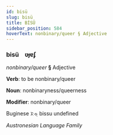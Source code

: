 ```yaml
---
id: bisü
slug: bisü
title: BİSÜ
sidebar_position: 584
hoverText: nonbinary/queer § Adjective
---
```


### bisü&emsp;<span kind="abugida">ʋɟɐʄ</span>

*nonbinary/queer* **§** Adjective

**Verb**: to be nonbinary/queer

**Noun**: nonbinaryness/queerness

**Modifier**: nonbinary/queer

Buginese ᨅᨗᨔᨘ bissu undefined

*Austronesian Language Family*